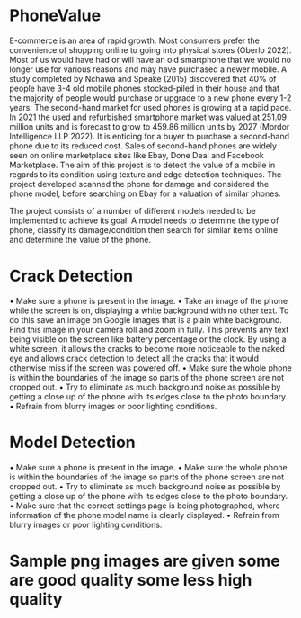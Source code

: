 # PhoneValue
E-commerce is an area of rapid growth. Most consumers prefer the convenience of shopping online to going into physical stores (Oberlo 2022). Most of us would have had or will have an old smartphone that we would no longer use for various reasons and may have purchased a newer mobile. A study completed by Nchawa and Speake (2015) discovered that 40% of people have 3-4 old mobile phones stocked-piled in their house and that the majority of people would purchase or upgrade to a new phone every 1-2 years. 
The second-hand market for used phones is growing at a rapid pace. In 2021 the used and refurbished smartphone market was valued at 251.09 million units and is forecast to grow to 459.86 million units by 2027 (Mordor Intelligence LLP 2022). It is enticing for a buyer to purchase a second-hand phone due to its reduced cost. Sales of second-hand phones are widely seen on online marketplace sites like Ebay, Done Deal and Facebook Marketplace.
The aim of this project is to detect the value of a mobile in regards to its condition using texture and edge detection techniques. The project developed scanned the phone for damage and considered the phone model, before searching on Ebay for a valuation of similar phones.

The project consists of a number of different models needed to be implemented to achieve its goal. A model needs to determine the type of phone, classify its damage/condition then search for similar items online and determine the value of the phone.

# Crack Detection
•	Make sure a phone is present in the image.
•	Take an image of the phone while the screen is on, displaying a white background with no other text. 
To do this save an image on Google Images that is a plain white background. Find this image in your camera roll and zoom in fully. This prevents any text being visible on the screen like battery percentage or the clock. 
By using a white screen, it allows the cracks to become more noticeable to the naked eye and allows crack detection to detect all the cracks that it would otherwise miss if the screen was powered off.
•	Make sure the whole phone is within the boundaries of the image so parts of the phone screen are not cropped out.
•	Try to eliminate as much background noise as possible by getting a close up of the phone with its edges close to the photo boundary.
•	Refrain from blurry images or poor lighting conditions.

# Model Detection
•	Make sure a phone is present in the image.
•	Make sure the whole phone is within the boundaries of the image so parts of the phone screen are not cropped out.
•	Try to eliminate as much background noise as possible by getting a close up of the phone with its edges close to the photo boundary.
•	Make sure that the correct settings page is being photographed, where information of the phone model name is clearly displayed.
•	Refrain from blurry images or poor lighting conditions.
 
 # Sample png images are given some are good quality some less high quality
